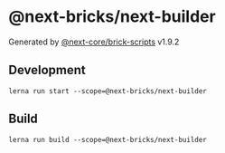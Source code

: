 # @next-bricks/next-builder

Generated by [@next-core/brick-scripts] v1.9.2

## Development

`lerna run start --scope=@next-bricks/next-builder`

## Build

`lerna run build --scope=@next-bricks/next-builder`

[@next-core/brick-scripts]: https://git.easyops.local/anyclouds/next-core/tree/master/packages/brick-scripts
